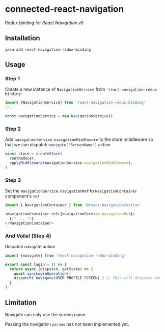 # connected-react-navigation
Redux binding for *React Navigation v5*

## Installation

    yarn add react-navigation-redux-binding

## Usage

### Step 1
Create a new instance of  `NavigationService` from `'react-navigation-redux-binding'`

```js
import {NavigationService} from 'react-navigation-redux-binding'
//...

const navigationService = new NavigationService()
```

### Step 2
Add `navigationService.navigationMiddleware` to the store middleware so that we can dispatch `navigate('ScreenName')` action

```js
const store = createStore(
  rootReducer,
  applyMiddleware(navigationService.navigationMiddleware),
)
```

### Step 3
Set the `navigationService.navigationRef` to `NavigationContainer` component's `ref`

```js
import { NavigationContainer } from '@react-navigation/native'

<NavigationContainer ref={navigationService.navigationRef}>
  {/* ... */}
</NavigationContainer>
```

### And Voila! (Step 4)
Dispatch navigate action

```js
import {navigate} from 'react-navigation-redux-binding'

export const login = () => {
  return async (dispatch, getState) => {
    await ayncLoginOperation()
    dispatch( navigate(USER_PROFILE_SCREEN) ) // This will dispatch navigation via the middleware
  }
}
```

## Limitation
Navigate can only use the screen name.

Passing the navigation `params` has not been implemented yet.
